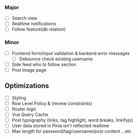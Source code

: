 ### Major

- [ ] Search view
- [ ] Realtime notifications
- [ ] Follow feature(db relation)

### Minor

- [ ] Frontend form/input validation & backend error messages
  - [ ] Debounce check existing username
- [ ] Side feed who to follow section
- [ ] Post image page

## Optimizations

- [ ] Styling
- [ ] Row Level Policy & (review constraints)
- [ ] Router logic
- [ ] Vue Query Cache
- [ ] Post typography (links, tag highlight, word breaks, linkifyjs)
- [ ] User data stored in Pinia isn't reflected realtime
- [ ] Max length for password/tag/username/post content ...etc
